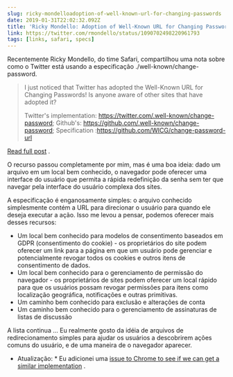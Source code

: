 ```yaml
---
slug: ricky-mondelloadoption-of-well-known-url-for-changing-passwords
date: 2019-01-31T22:02:32.092Z
title: 'Ricky Mondello: Adoption of Well-Known URL for Changing Passwords'
link: https://twitter.com/rmondello/status/1090702498220961793
tags: [links, safari, specs]
---
```

Recentemente Ricky Mondello, do time Safari, compartilhou uma nota sobre como o Twitter está usando a especificação ./well-known/change-password.

> I just noticed that Twitter has adopted the Well-Known URL for Changing Passwords! Is anyone aware of other sites that have adopted it?
> 
> Twitter's implementation: https://twitter.com/.well-known/change-password;
> Github's: https://github.com/.well-known/change-password;
> Specification :https://github.com/WICG/change-password-url

[Read full post](https://twitter.com/rmondello/status/1090702498220961793) .

O recurso passou completamente por mim, mas é uma boa ideia: dado um arquivo em um local bem conhecido, o navegador pode oferecer uma interface do usuário que permita a rápida redefinição da senha sem ter que navegar pela interface do usuário complexa dos sites.

A especificação é enganosamente simples: o arquivo conhecido simplesmente contém a URL para direcionar o usuário para quando ele deseja executar a ação. Isso me levou a pensar, podemos oferecer mais desses recursos:

* Um local bem conhecido para modelos de consentimento baseados em GDPR (consentimento do cookie) - os proprietários do site podem oferecer um link para a página em que um usuário pode gerenciar e potencialmente revogar todos os cookies e outros itens de consentimento de dados.
* Um local bem conhecido para o gerenciamento de permissão do navegador - os proprietários de sites podem oferecer um local rápido para que os usuários possam revogar permissões para itens como localização geográfica, notificações e outras primitivas.
* Um caminho bem conhecido para exclusão e alterações de conta
* Um caminho bem conhecido para o gerenciamento de assinaturas de listas de discussão

A lista continua ... Eu realmente gosto da idéia de arquivos de redirecionamento simples para ajudar os usuários a descobrirem ações comuns do usuário, e de uma maneira de o navegador aparecer.

* Atualização: * Eu adicionei uma [issue to Chrome to see if we can get a similar implementation](https://bugs.chromium.org/p/chromium/issues/detail?id=927473) .